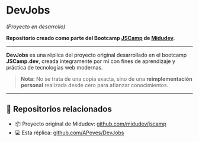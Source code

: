 #  DevJobs  
*(Proyecto en desarrollo)*  

**Repositorio creado como parte del Bootcamp [JSCamp](https://jscamp.dev) de [Midudev](https://github.com/midudev).**

---

**DevJobs** es una réplica del proyecto original desarrollado en el bootcamp **JSCamp.dev**, creada íntegramente por mí con fines de aprendizaje y práctica de tecnologías web modernas.  

> **Nota:** No se trata de una copia exacta, sino de una **reimplementación personal** realizada desde cero para afianzar conocimientos.

---

## 🔗 Repositorios relacionados

- 📦 Proyecto original de Midudev: [github.com/midudev/jscamp](https://github.com/midudev/jscamp)  
- 💻 Esta réplica: [github.com/APoves/DevJobs](https://github.com/APoves/DevJobs)

